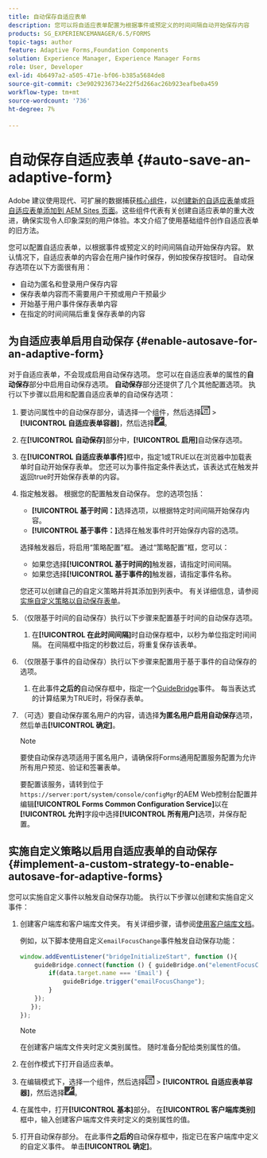 ```yaml
---
title: 自动保存自适应表单
description: 您可以将自适应表单配置为根据事件或预定义的时间间隔自动开始保存内容
products: SG_EXPERIENCEMANAGER/6.5/FORMS
topic-tags: author
feature: Adaptive Forms,Foundation Components
solution: Experience Manager, Experience Manager Forms
role: User, Developer
exl-id: 4b6497a2-a505-471e-bf06-b385a5684de8
source-git-commit: c3e9029236734e22f5d266ac26b923eafbe0a459
workflow-type: tm+mt
source-wordcount: '736'
ht-degree: 7%

---
```


# 自动保存自适应表单 {#auto-save-an-adaptive-form}

<span class="preview">Adobe 建议使用现代、可扩展的数据捕获[核心组件](https://experienceleague.adobe.com/docs/experience-manager-core-components/using/adaptive-forms/introduction.html?lang=zh-Hans)，以[创建新的自适应表单](/help/forms/using/create-an-adaptive-form-core-components.md)或[将自适应表单添加到 AEM Sites 页面](/help/forms/using/create-or-add-an-adaptive-form-to-aem-sites-page.md)。这些组件代表有关创建自适应表单的重大改进，确保实现令人印象深刻的用户体验。本文介绍了使用基础组件创作自适应表单的旧方法。</span>

您可以配置自适应表单，以根据事件或预定义的时间间隔自动开始保存内容。 默认情况下，自适应表单的内容会在用户操作时保存，例如按保存按钮时。 自动保存选项在以下方面很有用：

* 自动为匿名和登录用户保存内容
* 保存表单内容而不需要用户干预或用户干预最少
* 开始基于用户事件保存表单内容
* 在指定的时间间隔后重复保存表单的内容

## 为自适应表单启用自动保存 {#enable-autosave-for-an-adaptive-form}

对于自适应表单，不会现成启用自动保存选项。 您可以在自适应表单的属性的&#x200B;**自动保存**&#x200B;部分中启用自动保存选项。 **自动保存**&#x200B;部分还提供了几个其他配置选项。 执行以下步骤以启用和配置自适应表单的自动保存选项：

1. 要访问属性中的自动保存部分，请选择一个组件，然后选择![字段级](assets/field-level.png) > **[!UICONTROL 自适应表单容器]**，然后选择![cmppr](assets/cmppr.png)。
1. 在&#x200B;**[!UICONTROL 自动保存]**&#x200B;部分中，**[!UICONTROL 启用]**&#x200B;自动保存选项。
1. 在&#x200B;**[!UICONTROL 自适应表单事件]**&#x200B;框中，指定1或TRUE以在浏览器中加载表单时自动开始保存表单。 您还可以为事件指定条件表达式，该表达式在触发并返回true时开始保存表单的内容。
1. 指定触发器。 根据您的配置触发自动保存。 您的选项包括：

   * **[!UICONTROL 基于时间：]**&#x200B;选择选项，以根据特定时间间隔开始保存内容。
   * **[!UICONTROL 基于事件：]**&#x200B;选择在触发事件时开始保存内容的选项。

   选择触发器后，将启用“策略配置”框。 通过“策略配置”框，您可以：

   * 如果您选择&#x200B;**[!UICONTROL 基于时间的]**&#x200B;触发器，请指定时间间隔。
   * 如果您选择&#x200B;**[!UICONTROL 基于事件的]**&#x200B;触发器，请指定事件名称。

   您还可以创建自己的自定义策略并将其添加到列表中。 有关详细信息，请参阅[实施自定义策略以自动保存表单](/help/forms/using/auto-save-an-adaptive-form.md#p-implement-a-custom-strategy-to-enable-autosave-for-adaptive-forms-p)。

1. （仅限基于时间的自动保存）执行以下步骤来配置基于时间的自动保存选项。

   1. 在&#x200B;**[!UICONTROL 在此时间间隔]**&#x200B;时自动保存框中，以秒为单位指定时间间隔。 在间隔框中指定的秒数过后，将重复保存该表单。

1. （仅限基于事件的自动保存）执行以下步骤来配置用于基于事件的自动保存的选项。

   1. 在此事件&#x200B;**之后的**&#x200B;自动保存框中，指定一个[GuideBridge](https://helpx.adobe.com/cn/aem-forms/6/javascript-api/GuideBridge.html)事件。 每当表达式的计算结果为TRUE时，将保存表单。

1. （可选）要自动保存匿名用户的内容，请选择&#x200B;**为匿名用户启用自动保存**&#x200B;选项，然后单击&#x200B;**[!UICONTROL 确定]**。

   >[!NOTE]
   >
   >要使自动保存选项适用于匿名用户，请确保将Forms通用配置服务配置为允许所有用户预览、验证和签署表单。
   >
   >要配置该服务，请转到位于`https://server:port/system/console/configMgr`的AEM Web控制台配置并编辑&#x200B;**[!UICONTROL Forms Common Configuration Service]**&#x200B;以在&#x200B;**[!UICONTROL 允许]**&#x200B;字段中选择&#x200B;**[!UICONTROL 所有用户]**&#x200B;选项，并保存配置。

## 实施自定义策略以启用自适应表单的自动保存 {#implement-a-custom-strategy-to-enable-autosave-for-adaptive-forms}

您可以实施自定义事件以触发自动保存功能。 执行以下步骤以创建和实施自定义事件：

1. 创建客户端库和客户端库文件夹。 有关详细步骤，请参阅[使用客户端库文档](/help/sites-developing/clientlibs.md)。

   例如，以下脚本使用自定义`emailFocusChange`事件触发自动保存功能：

   ```javascript
   window.addEventListener("bridgeInitializeStart", function (){
       guideBridge.connect(function () { guideBridge.on("elementFocusChanged", function (event,data) {
           if(data.target.name === 'Email') {
               guideBridge.trigger("emailFocusChange");
           }
       });
      });
   });
   ```

   >[!NOTE]
   >
   >在创建客户端库文件夹时定义类别属性。 随时准备分配给类别属性的值。

1. 在创作模式下打开自适应表单。

1. 在编辑模式下，选择一个组件，然后选择![字段级](assets/field-level.png) > **[!UICONTROL 自适应表单容器]**，然后选择![cmppr](assets/cmppr.png)。
1. 在属性中，打开&#x200B;**[!UICONTROL 基本]**&#x200B;部分。 在&#x200B;**[!UICONTROL 客户端库类别]**&#x200B;框中，输入创建客户端库文件夹时定义的类别属性的值。
1. 打开自动保存部分。 在此事件&#x200B;**之后的**&#x200B;自动保存框中，指定已在客户端库中定义的自定义事件。 单击&#x200B;**[!UICONTROL 确定]**。
